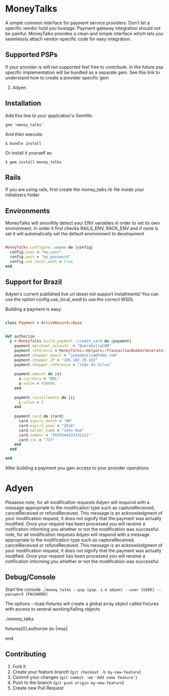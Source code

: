# MoneyTalks

A simple common interface for payment service providers. Don't let a specific vendor hold
you hostage. Payment gateway integration should not be
painful. MoneyTalks provides a clean and simple interface which lets you seamlessly attach vendor-specific code 
for easy integration.

## Supported PSPs

If your provider is still not supported feel free to contribute. In the future psp specific implementation
will be bundled as a separate gem. See this link to understand how to create a provider specific gem

1. Adyen

## Installation

Add this line to your application's Gemfile:

    gem 'money_talks'

And then execute:

    $ bundle install

Or install it yourself as:

    $ gem install money_talks

## Rails

If you are using rails, first create the money_talks.rb file inside your initializers folder

## Environments

MoneyTalks will smoothly detect your ENV variables in order to set its own environment. 
In order it first checks RAILS_ENV, RACK_ENV and if none is set it will automatically set
the default environment to development


```ruby

MoneyTalks.configure :adyen do |config|
  config.user = "my_user"
  config.pass = "my_password"
  config.use_local_wsdl = true
end

```

## Support for Brazil

Adyen's current published live url doest not support installments! You can use the option
config.use_local_wsdl to use the correct WSDL


Building a payment is easy:

``` ruby

class Payment < ActiveRecord::Base


def authorize
  p = MoneyTalks.build_payment :credit_card do |payment|
    payment.merchant_account  = "QuerobolsaCOM"
    payment.reference = MoneyTalks::Helpers::TransactionNumberGenerator.generate(size:8)
    payment.shopper_email = "joaodasilva@fake.com"
    payment.shopper_IP = "189.102.29.193"
    payment.shopper_reference = "João da Silva"
    
    payment.amount do |a|
      a.currency = "BRL"
      a.value = 430098
    end
    
    payment.installments do |i|
      i.value = 2
    end
    
    payment.card do |card|
      card.expiry_month = "06"
      card.expiry_year = "2016"
      card.holder_name = "John Doe"
      card.number = "5555444433331111"
      card.cvc = "737"
    end
  end

end


```

After building a payment you gain access to your provider operations

# Adyen

Pleasese note, for all modification requests Adyen will respond with a message appropriate to the modification type such
as captureReceived, cancelReceived or refundReceived. This message is an acknowledgment of your modification
request, it does not signify that the payment was actually modified. Once your request has been processed you will
receive a notification informing you whether or not the modification was
successful. note, for all modification requests Adyen will respond with a
message appropriate to the modification type such
as captureReceived, cancelReceived or refundReceived. This message is an acknowledgment of your modification
request, it does not signify that the payment was actually modified. Once your request has been processed you will
receive a notification informing you whether or not the modification was successful.


## Debug/Console

Start the console `` ./money_talks --psp [psp. i.e adyen] --user [USER] --password [PASSWORD] ``

The options --load-fixtures will create a global array object called fixtures with access to several working/failing
objects

./money_talks

fixtures[0].authorize do |resp|

end

## Contributing

1. Fork it
2. Create your feature branch (`git checkout -b my-new-feature`)
3. Commit your changes (`git commit -am 'Add some feature'`)
4. Push to the branch (`git push origin my-new-feature`)
5. Create new Pull Request
